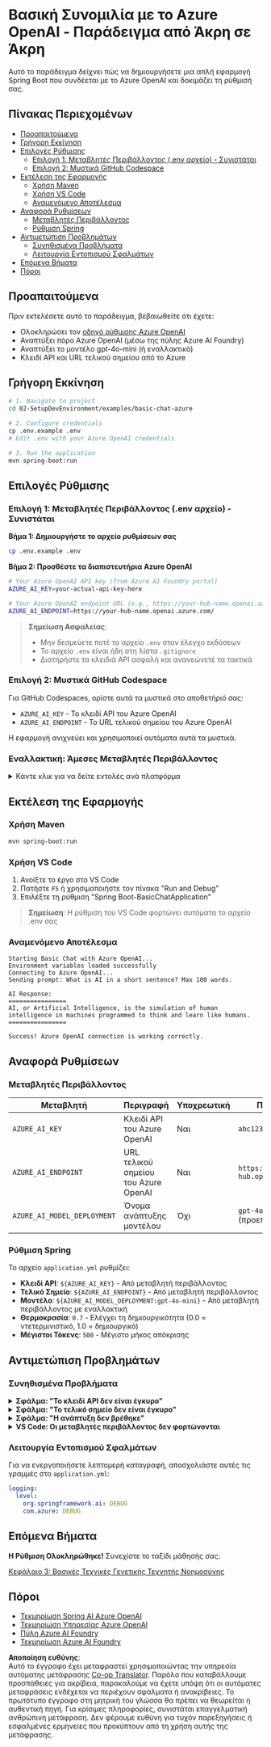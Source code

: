 <!--
CO_OP_TRANSLATOR_METADATA:
{
  "original_hash": "efd82efe50711d7e257eb943151d682c",
  "translation_date": "2025-07-27T13:41:10+00:00",
  "source_file": "02-SetupDevEnvironment/examples/basic-chat-azure/README.md",
  "language_code": "el"
}
-->
# Βασική Συνομιλία με το Azure OpenAI - Παράδειγμα από Άκρη σε Άκρη

Αυτό το παράδειγμα δείχνει πώς να δημιουργήσετε μια απλή εφαρμογή Spring Boot που συνδέεται με το Azure OpenAI και δοκιμάζει τη ρύθμισή σας.

## Πίνακας Περιεχομένων

- [Προαπαιτούμενα](../../../../../02-SetupDevEnvironment/examples/basic-chat-azure)
- [Γρήγορη Εκκίνηση](../../../../../02-SetupDevEnvironment/examples/basic-chat-azure)
- [Επιλογές Ρύθμισης](../../../../../02-SetupDevEnvironment/examples/basic-chat-azure)
  - [Επιλογή 1: Μεταβλητές Περιβάλλοντος (.env αρχείο) - Συνιστάται](../../../../../02-SetupDevEnvironment/examples/basic-chat-azure)
  - [Επιλογή 2: Μυστικά GitHub Codespace](../../../../../02-SetupDevEnvironment/examples/basic-chat-azure)
- [Εκτέλεση της Εφαρμογής](../../../../../02-SetupDevEnvironment/examples/basic-chat-azure)
  - [Χρήση Maven](../../../../../02-SetupDevEnvironment/examples/basic-chat-azure)
  - [Χρήση VS Code](../../../../../02-SetupDevEnvironment/examples/basic-chat-azure)
  - [Αναμενόμενο Αποτέλεσμα](../../../../../02-SetupDevEnvironment/examples/basic-chat-azure)
- [Αναφορά Ρυθμίσεων](../../../../../02-SetupDevEnvironment/examples/basic-chat-azure)
  - [Μεταβλητές Περιβάλλοντος](../../../../../02-SetupDevEnvironment/examples/basic-chat-azure)
  - [Ρύθμιση Spring](../../../../../02-SetupDevEnvironment/examples/basic-chat-azure)
- [Αντιμετώπιση Προβλημάτων](../../../../../02-SetupDevEnvironment/examples/basic-chat-azure)
  - [Συνηθισμένα Προβλήματα](../../../../../02-SetupDevEnvironment/examples/basic-chat-azure)
  - [Λειτουργία Εντοπισμού Σφαλμάτων](../../../../../02-SetupDevEnvironment/examples/basic-chat-azure)
- [Επόμενα Βήματα](../../../../../02-SetupDevEnvironment/examples/basic-chat-azure)
- [Πόροι](../../../../../02-SetupDevEnvironment/examples/basic-chat-azure)

## Προαπαιτούμενα

Πριν εκτελέσετε αυτό το παράδειγμα, βεβαιωθείτε ότι έχετε:

- Ολοκληρώσει τον [οδηγό ρύθμισης Azure OpenAI](../../getting-started-azure-openai.md)  
- Αναπτύξει πόρο Azure OpenAI (μέσω της πύλης Azure AI Foundry)  
- Αναπτύξει το μοντέλο gpt-4o-mini (ή εναλλακτικό)  
- Κλειδί API και URL τελικού σημείου από το Azure  

## Γρήγορη Εκκίνηση

```bash
# 1. Navigate to project
cd 02-SetupDevEnvironment/examples/basic-chat-azure

# 2. Configure credentials
cp .env.example .env
# Edit .env with your Azure OpenAI credentials

# 3. Run the application
mvn spring-boot:run
```

## Επιλογές Ρύθμισης

### Επιλογή 1: Μεταβλητές Περιβάλλοντος (.env αρχείο) - Συνιστάται

**Βήμα 1: Δημιουργήστε το αρχείο ρυθμίσεων σας**  
```bash
cp .env.example .env
```

**Βήμα 2: Προσθέστε τα διαπιστευτήρια Azure OpenAI**  
```bash
# Your Azure OpenAI API key (from Azure AI Foundry portal)
AZURE_AI_KEY=your-actual-api-key-here

# Your Azure OpenAI endpoint URL (e.g., https://your-hub-name.openai.azure.com/)
AZURE_AI_ENDPOINT=https://your-hub-name.openai.azure.com/
```

> **Σημείωση Ασφαλείας**: 
> - Μην δεσμεύετε ποτέ το αρχείο `.env` στον έλεγχο εκδόσεων
> - Το αρχείο `.env` είναι ήδη στη λίστα `.gitignore`
> - Διατηρήστε τα κλειδιά API ασφαλή και ανανεώνετέ τα τακτικά

### Επιλογή 2: Μυστικά GitHub Codespace

Για GitHub Codespaces, ορίστε αυτά τα μυστικά στο αποθετήριό σας:
- `AZURE_AI_KEY` - Το κλειδί API του Azure OpenAI
- `AZURE_AI_ENDPOINT` - Το URL τελικού σημείου του Azure OpenAI

Η εφαρμογή ανιχνεύει και χρησιμοποιεί αυτόματα αυτά τα μυστικά.

### Εναλλακτική: Άμεσες Μεταβλητές Περιβάλλοντος

<details>
<summary>Κάντε κλικ για να δείτε εντολές ανά πλατφόρμα</summary>

**Linux/macOS (bash/zsh):**  
```bash
export AZURE_AI_KEY=your-actual-api-key-here
export AZURE_AI_ENDPOINT=https://your-hub-name.openai.azure.com/
```

**Windows (Command Prompt):**  
```cmd
set AZURE_AI_KEY=your-actual-api-key-here
set AZURE_AI_ENDPOINT=https://your-hub-name.openai.azure.com/
```

**Windows (PowerShell):**  
```powershell
$env:AZURE_AI_KEY="your-actual-api-key-here"
$env:AZURE_AI_ENDPOINT="https://your-hub-name.openai.azure.com/"
```
</details>

## Εκτέλεση της Εφαρμογής

### Χρήση Maven

```bash
mvn spring-boot:run
```

### Χρήση VS Code

1. Ανοίξτε το έργο στο VS Code  
2. Πατήστε `F5` ή χρησιμοποιήστε τον πίνακα "Run and Debug"  
3. Επιλέξτε τη ρύθμιση "Spring Boot-BasicChatApplication"  

> **Σημείωση**: Η ρύθμιση του VS Code φορτώνει αυτόματα το αρχείο .env σας

### Αναμενόμενο Αποτέλεσμα

```
Starting Basic Chat with Azure OpenAI...
Environment variables loaded successfully
Connecting to Azure OpenAI...
Sending prompt: What is AI in a short sentence? Max 100 words.

AI Response:
================
AI, or Artificial Intelligence, is the simulation of human intelligence in machines programmed to think and learn like humans.
================

Success! Azure OpenAI connection is working correctly.
```

## Αναφορά Ρυθμίσεων

### Μεταβλητές Περιβάλλοντος

| Μεταβλητή | Περιγραφή | Υποχρεωτική | Παράδειγμα |
|-----------|-----------|-------------|------------|
| `AZURE_AI_KEY` | Κλειδί API του Azure OpenAI | Ναι | `abc123...` |
| `AZURE_AI_ENDPOINT` | URL τελικού σημείου του Azure OpenAI | Ναι | `https://my-hub.openai.azure.com/` |
| `AZURE_AI_MODEL_DEPLOYMENT` | Όνομα ανάπτυξης μοντέλου | Όχι | `gpt-4o-mini` (προεπιλογή) |

### Ρύθμιση Spring

Το αρχείο `application.yml` ρυθμίζει:
- **Κλειδί API**: `${AZURE_AI_KEY}` - Από μεταβλητή περιβάλλοντος  
- **Τελικό Σημείο**: `${AZURE_AI_ENDPOINT}` - Από μεταβλητή περιβάλλοντος  
- **Μοντέλο**: `${AZURE_AI_MODEL_DEPLOYMENT:gpt-4o-mini}` - Από μεταβλητή περιβάλλοντος με εναλλακτική  
- **Θερμοκρασία**: `0.7` - Ελέγχει τη δημιουργικότητα (0.0 = ντετερμινιστικό, 1.0 = δημιουργικό)  
- **Μέγιστοι Τόκενς**: `500` - Μέγιστο μήκος απόκρισης  

## Αντιμετώπιση Προβλημάτων

### Συνηθισμένα Προβλήματα

<details>
<summary><strong>Σφάλμα: "Το κλειδί API δεν είναι έγκυρο"</strong></summary>

- Ελέγξτε ότι το `AZURE_AI_KEY` έχει οριστεί σωστά στο αρχείο `.env`  
- Βεβαιωθείτε ότι το κλειδί API έχει αντιγραφεί ακριβώς από την πύλη Azure AI Foundry  
- Ελέγξτε για επιπλέον κενά ή εισαγωγικά γύρω από το κλειδί  
</details>

<details>
<summary><strong>Σφάλμα: "Το τελικό σημείο δεν είναι έγκυρο"</strong></summary>

- Βεβαιωθείτε ότι το `AZURE_AI_ENDPOINT` περιλαμβάνει το πλήρες URL (π.χ., `https://your-hub-name.openai.azure.com/`)  
- Ελέγξτε για συνέπεια στις καταλήξεις `/`  
- Επαληθεύστε ότι το τελικό σημείο ταιριάζει με την περιοχή ανάπτυξης του Azure  
</details>

<details>
<summary><strong>Σφάλμα: "Η ανάπτυξη δεν βρέθηκε"</strong></summary>

- Επαληθεύστε ότι το όνομα ανάπτυξης του μοντέλου ταιριάζει ακριβώς με αυτό που έχει αναπτυχθεί στο Azure  
- Ελέγξτε ότι το μοντέλο έχει αναπτυχθεί με επιτυχία και είναι ενεργό  
- Δοκιμάστε να χρησιμοποιήσετε το προεπιλεγμένο όνομα ανάπτυξης: `gpt-4o-mini`  
</details>

<details>
<summary><strong>VS Code: Οι μεταβλητές περιβάλλοντος δεν φορτώνονται</strong></summary>

- Βεβαιωθείτε ότι το αρχείο `.env` βρίσκεται στον ριζικό κατάλογο του έργου (στο ίδιο επίπεδο με το `pom.xml`)  
- Δοκιμάστε να εκτελέσετε `mvn spring-boot:run` στο ενσωματωμένο τερματικό του VS Code  
- Ελέγξτε ότι η επέκταση Java του VS Code είναι σωστά εγκατεστημένη  
- Επαληθεύστε ότι η ρύθμιση εκκίνησης περιέχει `"envFile": "${workspaceFolder}/.env"`  
</details>

### Λειτουργία Εντοπισμού Σφαλμάτων

Για να ενεργοποιήσετε λεπτομερή καταγραφή, αποσχολιάστε αυτές τις γραμμές στο `application.yml`:

```yaml
logging:
  level:
    org.springframework.ai: DEBUG
    com.azure: DEBUG
```

## Επόμενα Βήματα

**Η Ρύθμιση Ολοκληρώθηκε!** Συνεχίστε το ταξίδι μάθησής σας:

[Κεφάλαιο 3: Βασικές Τεχνικές Γενετικής Τεχνητής Νοημοσύνης](../../../03-CoreGenerativeAITechniques/README.md)

## Πόροι

- [Τεκμηρίωση Spring AI Azure OpenAI](https://docs.spring.io/spring-ai/reference/api/clients/azure-openai-chat.html)  
- [Τεκμηρίωση Υπηρεσίας Azure OpenAI](https://learn.microsoft.com/azure/ai-services/openai/)  
- [Πύλη Azure AI Foundry](https://ai.azure.com/)  
- [Τεκμηρίωση Azure AI Foundry](https://learn.microsoft.com/azure/ai-foundry/how-to/create-projects?tabs=ai-foundry&pivots=hub-project)  

**Αποποίηση ευθύνης**:  
Αυτό το έγγραφο έχει μεταφραστεί χρησιμοποιώντας την υπηρεσία αυτόματης μετάφρασης [Co-op Translator](https://github.com/Azure/co-op-translator). Παρόλο που καταβάλλουμε προσπάθειες για ακρίβεια, παρακαλούμε να έχετε υπόψη ότι οι αυτόματες μεταφράσεις ενδέχεται να περιέχουν σφάλματα ή ανακρίβειες. Το πρωτότυπο έγγραφο στη μητρική του γλώσσα θα πρέπει να θεωρείται η αυθεντική πηγή. Για κρίσιμες πληροφορίες, συνιστάται επαγγελματική ανθρώπινη μετάφραση. Δεν φέρουμε ευθύνη για τυχόν παρεξηγήσεις ή εσφαλμένες ερμηνείες που προκύπτουν από τη χρήση αυτής της μετάφρασης.